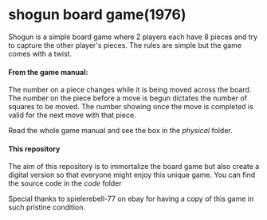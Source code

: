 # shogun board game(1976)
Shogun is a simple board game where 2 players each have 8 pieces and try to capture the other player's pieces. The rules are simple but the game comes with a twist.



#### From the game manual:

The number on a piece changes while it is being moved across the board. The number on the piece before a move is begun dictates the number of squares to be moved. The number showing once the move is completed is valid for the next move with that piece.

Read the whole game manual and see the box in the *physical* folder.



#### This repository

The aim of this repository is to immortalize the board game but also create a digital version so that everyone might enjoy this unique game. You can find the source code in the *code* folder


Special thanks to spielerebell-77 on ebay for having a copy of this game in such pristine condition. 